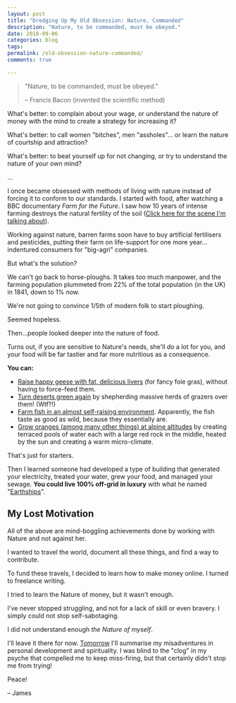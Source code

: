 ```yaml
---
layout: post
title: "Dredging Up My Old Obsession: Nature, Commanded"
description: "Nature, to be commanded, must be obeyed."
date: 2018-09-06
categories: blog
tags: 
permalink: /old-obsession-nature-commanded/
comments: true

---
```



> "Nature, to be commanded, must be obeyed."
>
>  – Francis Bacon (invented the scientific method)

What's better: to complain about your wage, or understand the nature of money with the mind to create a strategy for increasing it?

What's better: to call women "bitches", men "assholes"… or learn the nature of courtship and attraction? 

What's better: to beat yourself up for not changing, or try to understand the nature of your own mind?

…

I once became obsessed with methods of living with nature instead of forcing it to conform to our standards. I started with food, after watching a BBC documentary *Farm for the Future*. I saw how 10 years of intense farming destroys the natural fertility of the soil ([Click here for the scene I'm talking about](https://youtu.be/lme1R7gQMe8?t=94)).

Working against nature, barren farms soon have to buy artificial fertilisers and pesticides, putting their farm on life-support for one more year… indentured consumers for "big-agri" companies. 

But what's the solution?

We can't go back to horse-ploughs. It takes too much manpower, and the farming population plummeted from 22% of the total population (in the UK) in 1841, down to 1% now. 

We're not going to convince 1/5th of modern folk to start ploughing.

Seemed hopeless.

Then…people looked deeper into the nature of food. 

Turns out, if you are sensitive to Nature's needs, she'll do a lot for you, and your food will be far tastier and far more nutritious as a consequence. 

**You can:**

- [Raise happy geese with fat, delicious livers](https://youtu.be/gvrgD0mAFoU) (for fancy foie gras), without having to force-feed them. 
- [Turn deserts green again](https://youtu.be/vpTHi7O66pI) by shepherding massive herds of grazers over them! (Wtf?!)
- [Farm fish in an almost self-raising environment](https://youtu.be/4EUAMe2ixCI). Apparently, the fish taste as good as wild, because they essentially are. 
- [Grow oranges (among many other things) at alpine altitudes](https://youtu.be/Bw7mQZHfFVE) by creating terraced pools of water each with a large red rock in the middle, heated by the sun and creating a warm micro-climate. 

That's just for starters. 

Then I learned someone had developed a type of building that generated your electricity, treated your water, grew your food, and managed your sewage. **You could live 100% off-grid in luxury** with what he named "[Earthships](https://youtu.be/TlntQ9EgOxg)".


## My Lost Motivation

All of the above are mind-boggling achievements done by working with Nature and not against her. 

I wanted to travel the world, document all these things, and find a way to contribute. 

To fund these travels, I decided to learn how to make money online. I turned to freelance writing. 

I tried to learn the Nature of money, but it wasn't enough.

I've never stopped struggling, and not for a lack of skill or even bravery. I simply could not stop self-sabotaging. 

I did not understand enough *the Nature of myself*.

I'll leave it there for now. [Tomorrow](/demons-fairies-failure) I'll summarise my misadventures in personal development and spirituality. I was blind to the "clog" in my psyche that compelled me to keep miss-firing, but that certainly didn't stop me from trying!

Peace!

– James

